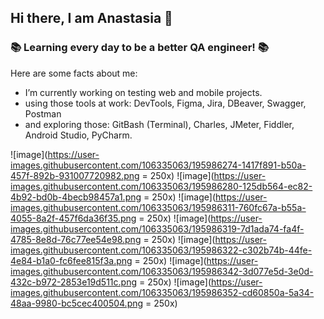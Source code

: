 ## Hi there, I am Anastasia 🐸

### 📚 Learning every day to be a better QA engineer! 📚

Here are some facts about me:
- I’m currently working on testing web and mobile projects.
- using those tools at work: DevTools, Figma, Jira, DBeaver, Swagger, Postman
- and exploring those: GitBash (Terminal), Charles, JMeter, Fiddler, Android Studio, PyCharm.

![image](https://user-images.githubusercontent.com/106335063/195986274-1417f891-b50a-457f-892b-931007720982.png = 250х)
![image](https://user-images.githubusercontent.com/106335063/195986280-125db564-ec82-4b92-bd0b-4becb98457a1.png = 250х)
![image](https://user-images.githubusercontent.com/106335063/195986311-760fc67a-b55a-4055-8a2f-457f6da36f35.png = 250х)
![image](https://user-images.githubusercontent.com/106335063/195986319-7d1ada74-fa4f-4785-8e8d-76c77ee54e98.png = 250х)
![image](https://user-images.githubusercontent.com/106335063/195986322-c302b74b-44fe-4e84-b1a0-fc6fee815f3a.png = 250х)
![image](https://user-images.githubusercontent.com/106335063/195986342-3d077e5d-3e0d-432c-b972-2853e19d511c.png = 250х)
![image](https://user-images.githubusercontent.com/106335063/195986352-cd60850a-5a34-48aa-9980-bc5cec400504.png = 250х)

 




<!--
**calculatedmediocrity/calculatedmediocrity** is a ✨ _special_ ✨ repository because its `README.md` (this file) appears on your GitHub profile.

Here are some ideas to get you started:

- 🔭 I’m currently working on ...
- 🌱 I’m currently learning ...
- 👯 I’m looking to collaborate on ...
- 🤔 I’m looking for help with ...
- 💬 Ask me about ...
- 📫 How to reach me: ...
- 😄 Pronouns: ...
- ⚡ Fun fact: ...
-->
